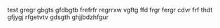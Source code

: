test gregr gbgts gfdbgtb frefrfr regrrxw vgftg ffd frgr fergr cdvr frf thdt
gfjygj rfgetvtv gdsgth ghjjbdzhfgur
